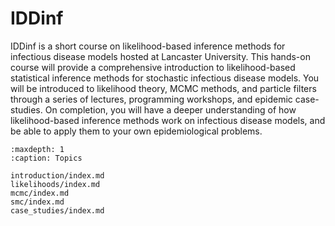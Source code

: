 # IDDinf

IDDinf is a short course on likelihood-based inference methods for infectious disease
models hosted at Lancaster University. This hands-on course will provide a comprehensive
introduction to likelihood-based statistical inference methods for stochastic infectious
disease models. You will be introduced to likelihood theory, MCMC methods, and particle
filters through a series of lectures, programming workshops, and epidemic case-studies. On
completion, you will have a deeper understanding of how likelihood-based inference methods
work on infectious disease models, and be able to apply them to your own epidemiological
problems.

```{toctree}
:maxdepth: 1
:caption: Topics

introduction/index.md
likelihoods/index.md
mcmc/index.md
smc/index.md
case_studies/index.md
```
